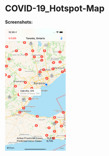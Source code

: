 # COVID-19_Hotspot-Map

**Screenshots:**


<img src="Screenshots/Simulator Screen Shot - iPhone 11 - 2020-11-24 at 12.35.03.png"  width="200" height="400" />
